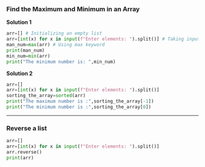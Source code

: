 ### Find the Maximum and Minimum in an Array
**Solution 1**
```python
arr=[] # Initializing an empty list
arr=[int(x) for x in input(f"Enter elements: ").split()] # Taking input from user using list comprehension.
man_num=max(arr) # Using max keyword
print(man_num)
min_num=min(arr)
print("The minimum number is: ",min_num)
```

**Solution 2**
```python
arr=[]
arr=[int(x) for x in input(f"Enter elements: ").split()]
sorting_the_array=sorted(arr)
print("The maximum number is :",sorting_the_array[-1])
print("The minimum number is :",sorting_the_array[0])
```
----------------------
### Reverse a list
```python
arr=[]
arr=[int(x) for x in input(f"Enter elements: ").split()]
arr.reverse()
print(arr)
```
